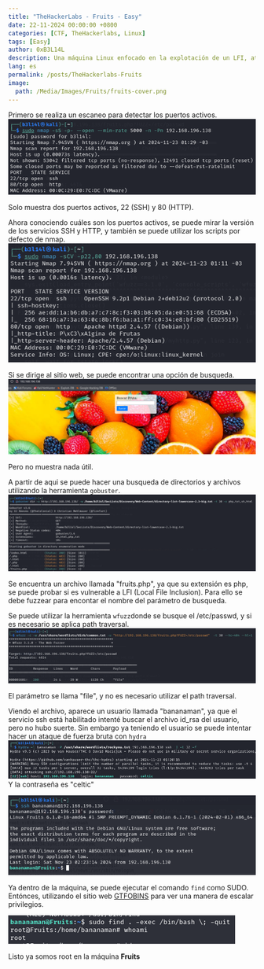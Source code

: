 ```yaml
---
title: "TheHackerLabs - Fruits - Easy"
date: 22-11-2024 00:00:00 +0800
categories: [CTF, TheHackerlabs, Linux]
tags: [Easy]
author: 0xB3L14L
description: Una máquina Linux enfocado en la explotación de un LFI, ataque de fuerza bruta a ssh, y escalada de privilegios a partir de SUDO
lang: es
permalink: /posts/TheHackerlabs-Fruits
image:
  path: /Media/Images/Fruits/fruits-cover.png
---
```


Primero se realiza un escaneo para detectar los puertos activos.
![nmap1](/Media/Images/Fruits/fruits-nmap1.png)

Solo muestra dos puertos activos, 22 (SSH) y 80 (HTTP).

Ahora conociendo cuáles son los puertos activos, se puede mirar la versión de los servicios SSH y HTTP, y también se puede utilizar los scripts por defecto de nmap.
![nmap2](/Media/Images/Fruits/fruits-nmap2.png)

Si se dirige al sitio web, se puede encontrar una opción de busqueda.
![website1](/Media/Images/Fruits/fruits-website1.png)

Pero no muestra nada útil.

A partir de aqui se puede hacer una busqueda de directorios y archivos utilizando la herramienta `gobuster`.
![gobuster](/Media/Images/Fruits/fruits-gobuster.png)

Se encuentra un archivo llamada "fruits.php", ya que su extensión es php, se puede probar si es vulnerable a LFI (Local File Inclusion). Para ello se debe fuzzear para encontar el nombre del parámetro de busqueda.

Se puede utilizar la herramienta `wfuzz`donde se busque el /etc/passwd, y si es necesario se aplica path traversal.
![wfuzz](/Media/Images/Fruits/fruits-wfuzz.png)

El parámetro se llama "file", y no es necesario utilizar el path traversal.

Viendo el archivo, aparece un usuario llamada "bananaman", ya que el servicio ssh está habilitado intenté buscar el archivo id_rsa del usuario, pero no hubo suerte. Sin embargo ya teniendo el usuario se puede intentar hacer un ataque de fuerza bruta con `hydra`
![hydra](/Media/Images/Fruits/fruits-hydra.png)
Y la contraseña es "celtic"

![ssh](/Media/Images/Fruits/fruits-ssh.png)

Ya dentro de la máquina, se puede ejecutar el comando `find` como SUDO. Entónces, utilizando el sitio web [GTFOBINS](https://gtfobins.github.io/) para ver una manera de escalar privilegios.

![privesc](/Media/Images/Fruits/fruits-privesc.png)

Listo ya somos root en la máquina **Fruits**